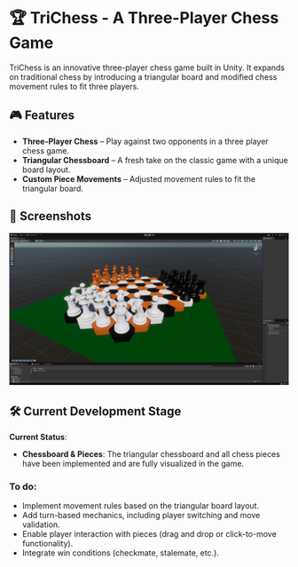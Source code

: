 # 🏆 TriChess - A Three-Player Chess Game  

TriChess is an innovative three-player chess game built in Unity. It expands on traditional chess by introducing a triangular board and modified chess movement rules to fit three players.  

## 🎮 Features  

- **Three-Player Chess** – Play against two opponents in a three player chess game.
- **Triangular Chessboard** – A fresh take on the classic game with a unique board layout.  
- **Custom Piece Movements** – Adjusted movement rules to fit the triangular board. 

## 📸 Screenshots  

![Game Board Screenshot](Screenshots/TriChess_early_stage_board.png)

## 🛠️ Current Development Stage  

**Current Status**:  
- **Chessboard & Pieces**: The triangular chessboard and all chess pieces have been implemented and are fully visualized in the game.
  
### To do:
- Implement movement rules based on the triangular board layout.
- Add turn-based mechanics, including player switching and move validation.
- Enable player interaction with pieces (drag and drop or click-to-move functionality).
- Integrate win conditions (checkmate, stalemate, etc.).